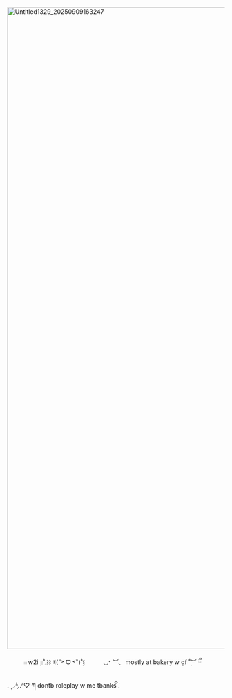 <img width="2000" height="1482" alt="Untitled1329_20250909163247" src="https://github.com/user-attachments/assets/da71b2a0-2f49-44ac-9554-dc06ffecda06" />

 ⠀‎ ⠀  ⠀𓏼  w2i  ̣̣𓐇˚ִִ𓈒꒱꒱   ꉂ(˵˃ ᗜ ˂˵)˚̣̣꒰
  ⠀‎‎   ⠀‎ ⠀◡ᐩ ︶◟⠀mostly at bakery w gf  ˚̣̣̣︶ ྀ
 
  𓈒 ۪۪◞݂۫ᐢ..ᐢ♡ ཀ  dontb roleplay w me tbanks    ິ𓈒ֺ

